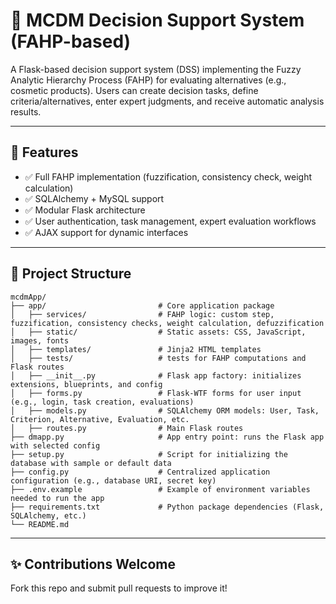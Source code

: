 # 🧠 MCDM Decision Support System (FAHP-based)

A Flask-based decision support system (DSS) implementing the Fuzzy Analytic Hierarchy Process (FAHP) for evaluating alternatives (e.g., cosmetic products). Users can create decision tasks, define criteria/alternatives, enter expert judgments, and receive automatic analysis results.

---

## 🚀 Features

- ✅ Full FAHP implementation (fuzzification, consistency check, weight calculation)
- ✅ SQLAlchemy + MySQL support
- ✅ Modular Flask architecture
- ✅ User authentication, task management, expert evaluation workflows
- ✅ AJAX support for dynamic interfaces

---

## 📁 Project Structure

```
mcdmApp/
├── app/                         # Core application package
│   ├── services/                # FAHP logic: сustom step, fuzzification, consistency checks, weight calculation, defuzzification
│   ├── static/                  # Static assets: CSS, JavaScript, images, fonts
│   ├── templates/               # Jinja2 HTML templates
│   ├── tests/                   # tests for FAHP computations and Flask routes
│   ├── __init__.py              # Flask app factory: initializes extensions, blueprints, and config
│   ├── forms.py                 # Flask-WTF forms for user input (e.g., login, task creation, evaluations)
│   ├── models.py                # SQLAlchemy ORM models: User, Task, Criterion, Alternative, Evaluation, etc.
│   ├── routes.py                # Main Flask routes
├── dmapp.py                     # App entry point: runs the Flask app with selected config
├── setup.py                     # Script for initializing the database with sample or default data
├── config.py                    # Centralized application configuration (e.g., database URI, secret key)
├── .env.example                 # Example of environment variables needed to run the app
├── requirements.txt             # Python package dependencies (Flask, SQLAlchemy, etc.)
└── README.md                    

```
---

## ✨ Contributions Welcome

Fork this repo and submit pull requests to improve it!
